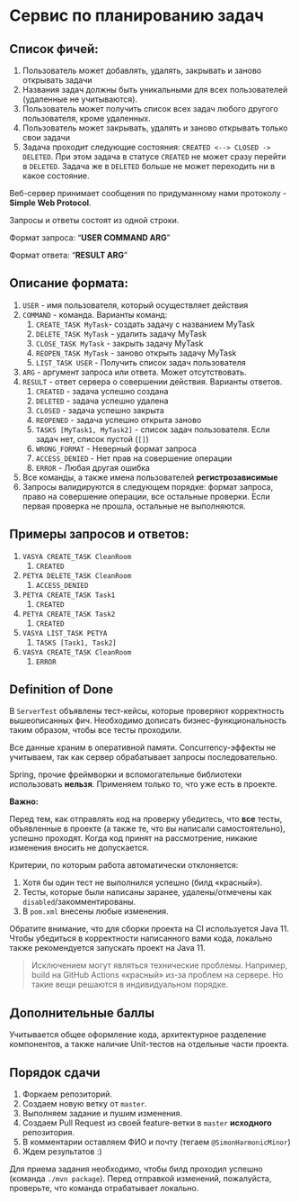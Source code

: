 # Сервис по планированию задач

## Список фичей:

1. Пользователь может добавлять, удалять, закрывать и заново открывать задачи
2. Названия задач должны быть уникальными для всех пользователей (удаленные не учитываются).
3. Пользователь может получить список всех задач любого другого пользователя, кроме удаленных.
4. Пользователь может закрывать, удалять и заново открывать только свои задачи
5. Задача проходит следующие состояния: `CREATED <--> CLOSED -> DELETED`. При этом задача в
   статусе `CREATED` не может сразу перейти в `DELETED`. Задача же в `DELETED` больше не может
   переходить ни в какое состояние.

Веб-сервер принимает сообщения по придуманному нами протоколу - **Simple Web Protocol**.

Запросы и ответы состоят из одной строки.

Формат запроса: “**USER COMMAND ARG**”

Формат ответа: “**RESULT ARG**”

## Описание формата:

1. `USER` - имя пользователя, который осуществляет действия
2. `COMMAND` - команда. Варианты команд:
    1. `CREATE_TASK MyTask`- создать задачу с названием MyTask
    2. `DELETE_TASK MyTask` - удалить задачу MyTask
    3. `CLOSE_TASK MyTask` - закрыть задачу MyTask
    4. `REOPEN_TASK MyTask` - заново открыть задачу MyTask
    5. `LIST_TASK USER` - Получить список задач пользователя
3. `ARG` - аргумент запроса или ответа. Может отсутствовать.
4. `RESULT` - ответ сервера о совершении действия. Варианты ответов.
    1. `CREATED` - задача успешно создана
    2. `DELETED` - задача успешно удалена
    3. `CLOSED` - задача успешно закрыта
    4. `REOPENED` - задача успешно открыта заново
    5. `TASKS [MyTask1, MyTask2]` - список задач пользователя. Если задач нет, список пустой (`[]`)
    6. `WRONG_FORMAT` - Неверный формат запроса
    7. `ACCESS_DENIED` - Нет прав на совершение операции
    8. `ERROR` - Любая другая ошибка
5. Все команды, а также имена пользователей **регистрозависимые**
6. Запросы валидируются в следующем порядке: формат запроса, право на совершение операции, все
   остальные проверки. Если первая проверка не прошла, остальные не выполняются.

## Примеры запросов и ответов:

1. `VASYA CREATE_TASK CleanRoom`
    1. `CREATED`
2. `PETYA DELETE_TASK CleanRoom`
    1. `ACCESS_DENIED`
3. `PETYA CREATE_TASK Task1`
    1. `CREATED`
4. `PETYA CREATE_TASK Task2`
    1. `CREATED`
5. `VASYA LIST_TASK PETYA`
    1. `TASKS [Task1, Task2]`
6. `VASYA CREATE_TASK CleanRoom`
    1. `ERROR`

## Definition of Done

В `ServerTest` объявлены тест-кейсы, которые проверяют корректность вышеописанных фич. Необходимо
дописать бизнес-функциональность таким образом, чтобы все тесты проходили.

Все данные храним в оперативной памяти. Concurrency-эффекты не учитываем, так как сервер
обрабатывает запросы последовательно.

Spring, прочие фреймворки и вспомогательные библиотеки использовать **нельзя**. Применяем только то,
что уже есть в проекте.

**Важно:**

Перед тем, как отправлять код на проверку убедитесь, что **все** тесты, объявленные в проекте (а
также те, что вы написали самостоятельно), успешно проходят. Когда код принят на рассмотрение,
никакие изменения вносить не допускается.

Критерии, по которым работа автоматически отклоняется:

1. Хотя бы один тест не выполнился успешно (билд «красный»).
2. Тесты, которые были написаны заранее, удалены/отмечены как `disabled`/закомментированы.
3. В `pom.xml` внесены любые изменения.

Обратите внимание, что для сборки проекта на CI используется Java 11. Чтобы убедиться в корректности
написанного вами кода, локально также рекомендуется запускать проект на Java 11.

> Исключением могут являться технические проблемы.
> Например, build на GitHub Actions «красный» из-за проблем на сервере.
> Но такие вещи решаются в индивидуальном порядке.

## Дополнительные баллы

Учитывается общее оформление кода, архитектурное разделение компонентов, а также наличие Unit-тестов
на отдельные части проекта.

## Порядок сдачи

1. Форкаем репозиторий.
2. Создаем новую ветку от `master`.
3. Выполняем задание и пушим изменения.
4. Создаем Pull Request из своей feature-ветки в `master` **исходного** репозитория.
5. В комментарии оставляем ФИО и почту (тегаем `@SimonHarmonicMinor`)
6. Ждем результатов :)

Для приема задания необходимо, чтобы билд проходил успешно (команда `./mvn package`). Перед
отправкой изменений, пожалуйста, проверьте, что команда отрабатывает локально.
